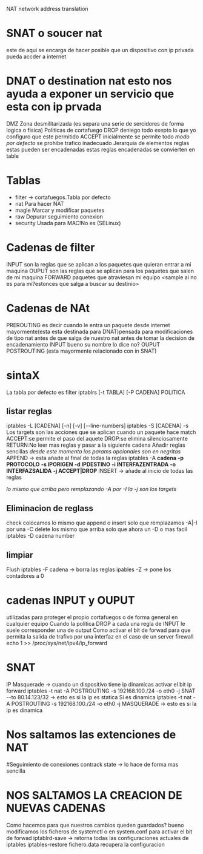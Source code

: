 NAT network address translation<creado para solucionar la falta de ipv4>
# SNAT o soucer nat
este de aqui se encarga de hacer posible que un dispositivo con ip privada pueda accder a internet
# DNAT o destination nat esto nos ayuda a exponer un servicio que esta con ip prvada
DMZ Zona desmilitarizada (es separa una serie de sercidores de forma logica o fisica)
Politicas de cortafuego
DROP deniego todo exepto lo que yo configuro que este permitido
ACCEPT inicialmente se permite todo _modo por defecto_ se prohibe trafico inadecuado
Jerarquia de elementos
reglas
estas pueden ser encadenadas
estas reglas encadenadas se convierten en table
# Tablas
+ filter -> cortafuegos.Tabla por defecto
+ nat Para hacer NAT
+ magle Marcar y modificar paquetes
+ raw Depurar seguimiento conexion
+ security Usada para MAC!No es  (SELinux)
# Cadenas de filter
INPUT son la reglas que se aplican a los paquetes que quieran entrar a mi maquina
OUPUT son las reglas que se aplican para los paquetes que salen de mi maquina
FORWARD paquetes que atraviesan mi equipo <sample ai no es para mi?estonces que salga a buscar su destinio>

# Cadenas de NAt
PREROUTING es decir cuando le entra un paquete desde internet mayormente(esta esta destinada para DNAT)pensada para modificaciones de tipo nat antes de que salga de nuestro nat antes de tomar la decision de encadenamiento
INPUT bueno su nombre lo dice no?
OUPUT
POSTROUTING (esta mayormente relacionado con in SNAT)
# sintaX
La tabla por defecto es filter
iptablrs [-t TABLA] [-P CADENA] POLITICA

## listar reglas
iptables -L [CADENA] [-n<para que lo resuelva de forma numerica>] [-v] [--line-numbers]
iptables -S [CADENA] -s
Los targets son las acciones que se aplican cuando un paquete hace match
    ACCEPT:se permite el paso del aquete
    DROP:se elimina silenciosamente
    RETURN:No leer mas reglas y pasar a la siguiente cadena 
Añadir reglas sencillas
_desde este momento los params opcionales son en negritas_ 
APPEND -> esta añade al final de todas la reglas
iptables -A **cadena** **-p PROTOCOLO** **-s IPORIGEN** **-d IPDESTINO** **-i INTERFAZENTRADA** **-o INTERFAZSALIDA** **-j ACCEPT|DROP**
INSERT -> añade al inicio de todas las reglas

_lo mismo que arriba pero remplazando -A por -I la -j son los targets_
## Eliminacion de reglass
check 
colocamos lo mismo que append o insert solo que remplazamos -A|-I por una -C 
delete
los mismo que arriba solo que ahora un -D
o mas facil
iptables -D cadena number
## limpiar
Flush
iptables -F cadena -> borra las reglas
ipables -Z -> pone los contadores a 0
# cadenas INPUT<cuando un paquete viene del exterior a nuestro equipo> y OUPUT<un paquete que sale de mi maquina>
utilizadas para proteger el propio cortafuegos o de forma general en cualquier equipo
Cuando la politica DROP a cada una regla de INPUT le suele corresponder una de output
Como activar el bit de forwad para que permita la salida de trafivo por una interfaz en el caso de un server firewall
    echo 1 >> /proc/sys/net/ipv4/ip_forward

# SNAT
IP Masquerade -> cuando un dispositivo tiene ip dinamicas
activar el bit ip forward
iptables -t nat -A POSTROUTING -s 192168.100./24 -o eth0 -j SNAT --to 80.14.123/32 -> esto es si la ip es statica
Si es dinamica
iptables -t nat -A POSTROUTING -s 192168.100./24 -o eth0 -j MASQUERADE -> esto es si la ip es dinamica
# Nos saltamos las extenciones de NAT

#Seguimiento de conexiones 
contrack
state -> lo hace de forma mas sencilla
# NOS SALTAMOS LA CREACION DE NUEVAS CADENAS
Como hacemos para que nuestros cambios queden guardados?
bueno modificamos los ficheros de systemctl
o en system.conf para activar el bit de forwad
iptablrd-save -> retorna todas las configuraciones actuales de iptables
iptables-restore fichero.data recupera la configuracion
